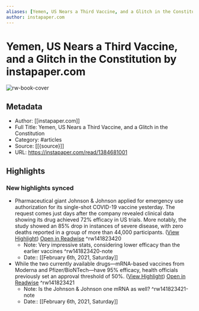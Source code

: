 ```yaml
---
aliases: [Yemen, US Nears a Third Vaccine, and a Glitch in the Constitution, Yemen, US Nears a Third Vaccine, and a Glitch in the Constitution]
author: instapaper.com
---
```

# Yemen, US Nears a Third Vaccine, and a Glitch in the Constitution by instapaper.com

![rw-book-cover](https://readwise-assets.s3.amazonaws.com/static/images/article0.00998d930354.png)

## Metadata
- Author: [[instapaper.com]]
- Full Title: Yemen, US Nears a Third Vaccine, and a Glitch in the Constitution
- Category: #articles
- Source: [[{source}]]
- URL: https://instapaper.com/read/1384681001

## Highlights
### New highlights synced
- Pharmaceutical giant Johnson & Johnson applied for emergency use authorization for its single-shot COVID-19 vaccine yesterday. The request comes just days after the company revealed clinical data showing its drug achieved 72% efficacy in US trials. More notably, the study showed an 85% drop in instances of severe disease, with zero deaths reported in a group of more than 44,000 participants. ([View Highlight](https://instapaper.com/read/1384681001/15421045)) [Open in Readwise](https://readwise.io/open/141823420) ^rw141823420
    - Note: Very impressive stats, considering lower efficacy than the earlier vaccines ^rw141823420-note
    - Date:: [[February 6th, 2021, Saturday]]
- While the two currently available drugs—mRNA-based vaccines from Moderna and Pfizer/BioNTech—have 95% efficacy, health officials previously set an approval threshold of 50%. ([View Highlight](https://instapaper.com/read/1384681001/15421051)) [Open in Readwise](https://readwise.io/open/141823421) ^rw141823421
    - Note: Is the Johnson & Johnson one mRNA as well? ^rw141823421-note
    - Date:: [[February 6th, 2021, Saturday]]
